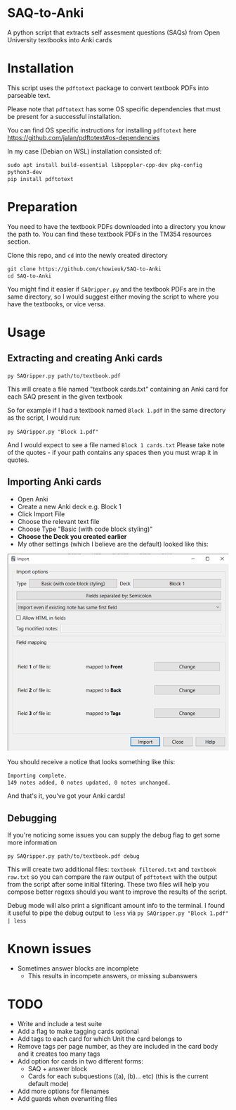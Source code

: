 # SAQ-to-Anki
A python script that extracts self assesment questions (SAQs) from Open University textbooks into Anki cards

# Installation

This script uses the `pdftotext` package to convert textbook PDFs into parseable text.

Please note that `pdftotext` has some OS specific dependencies that must be present for a successful installation.

You can find OS specific instructions for installing `pdftotext` here https://github.com/jalan/pdftotext#os-dependencies

In my case (Debian on WSL) installation consisted of:

```
sudo apt install build-essential libpoppler-cpp-dev pkg-config python3-dev
pip install pdftotext
```

# Preparation

You need to have the textbook PDFs downloaded into a directory you know the path to. You can find these textbook PDFs in the TM354 resources section.

Clone this repo, and `cd` into the newly created directory

```
git clone https://github.com/chowieuk/SAQ-to-Anki
cd SAQ-to-Anki
```

You might find it easier if `SAQripper.py` and the textbook PDFs are in the same directory, so I would suggest either moving the script to where you have the textbooks, or vice versa.

# Usage

## Extracting and creating Anki cards

`py SAQripper.py path/to/textbook.pdf`

This will create a file named "textbook cards.txt" containing an Anki card for each SAQ present in the given textbook

So for example if I had a textbook named `Block 1.pdf` in the same directory as the script, I would run:

`py SAQripper.py "Block 1.pdf"`

And I would expect to see a file named `Block 1 cards.txt`
Please take note of the quotes - if your path contains any spaces then you must wrap it in quotes.

## Importing Anki cards

- Open Anki
- Create a new Anki deck e.g. Block 1
- Click Import File
- Choose the relevant text file
- Choose Type "Basic (with code block styling)"
- **Choose the Deck you created earlier**
- My other settings (which I believe are the default) looked like this:

![Anki Settings](example-settings.png)

You should receive a notice that looks something like this:

```
Importing complete.
149 notes added, 0 notes updated, 0 notes unchanged.
```

And that's it, you've got your Anki cards!

## Debugging

If you're noticing some issues you can supply the debug flag to get some more information

```
py SAQripper.py path/to/textbook.pdf debug
```

This will create two additional files: `textbook filtered.txt` and `textbook raw.txt` so you can compare the raw output of `pdftotext` with the output from the script after some initial filtering. These two files will help you compose better regexs should you want to improve the results of the script.

Debug mode will also print a significant amount info to the terminal. I found it useful to pipe the debug output to `less` via `py SAQripper.py "Block 1.pdf" | less`

# Known issues

- Sometimes answer blocks are incomplete
    - This results in incompete answers, or missing subanswers

# TODO

- Write and include a test suite
- Add a flag to make tagging cards optional
- Add tags to each card for which Unit the card belongs to
- Remove tags per page number, as they are included in the card body and it creates too many tags
- Add option for cards in two different forms:
    - SAQ + answer block
    - Cards for each subquestions ((a), (b)... etc) (this is the current default mode)
- Add more options for filenames
- Add guards when overwriting files

